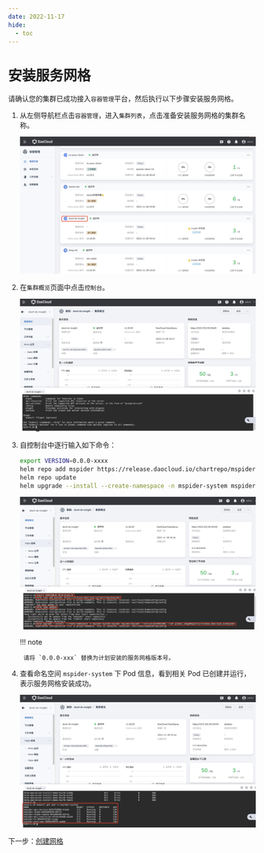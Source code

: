 ```yaml
---
date: 2022-11-17
hide:
  - toc
---
```


# 安装服务网格

请确认您的集群已成功接入`容器管理`平台，然后执行以下步骤安装服务网格。

1. 从左侧导航栏点击`容器管理`，进入`集群列表`，点击准备安装服务网格的集群名称。

    ![安装采集器](../images/login01.jpg)

2. 在`集群概览`页面中点击`控制台`。

    ![安装采集器](../images/login02.jpg)

3. 自控制台中逐行输入如下命令：

    ```sh
    export VERSION=0.0.0-xxxx
    helm repo add mspider https://release.daocloud.io/chartrepo/mspider
    helm repo update
    helm upgrade --install --create-namespace -n mspider-system mspider mspider/mspider --version=${VERSION} --set global.imageRegistry=release.daocloud.io/mspider
    ```

    ![安装采集器](../images/install01.jpg)

    !!! note

        请将 `0.0.0-xxx` 替换为计划安装的服务网格版本号。

4. 查看命名空间 `mspider-system` 下 Pod 信息，看到相关 Pod 已创建并运行，表示服务网格安装成功。

    ![安装采集器](../images/install02.jpg)

下一步：[创建网格](../user-guide/service-mesh/create-mesh.md)
